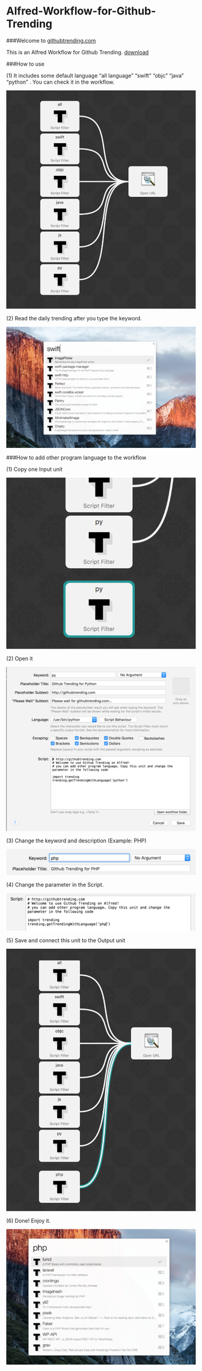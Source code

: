 # Alfred-Workflow-for-Github-Trending

###Welcome to [githubtrending.com](http://githubtrending.com)

This is an Alfred Workflow for Github Trending. [download](https://github.com/sdq/Alfred-Workflow-for-Github-Trending/blob/master/Github%20Trending.alfredworkflow)

###How to use

(1) It includes some default language “all language” “swift” “objc” “java” “python” . You can check it in the workflow.

![](https://github.com/sdq/Alfred-Workflow-for-Github-Trending/blob/master/demo/demo1.png?raw=true)

(2) Read the daily trending after you type the keyword.

![](https://github.com/sdq/Alfred-Workflow-for-Github-Trending/blob/master/demo/demo.png?raw=true)

###How to add other program language to the workflow

(1) Copy one Input unit

![](https://github.com/sdq/Alfred-Workflow-for-Github-Trending/blob/master/demo/demo2.png?raw=true)

(2) Open it

![](https://github.com/sdq/Alfred-Workflow-for-Github-Trending/blob/master/demo/demo3.png?raw=true)

(3) Change the keyword and description (Example: PHP)

![](https://github.com/sdq/Alfred-Workflow-for-Github-Trending/blob/master/demo/demo4.png?raw=true)

(4) Change the parameter in the Script.

![](https://github.com/sdq/Alfred-Workflow-for-Github-Trending/blob/master/demo/demo5.png?raw=true)

(5) Save and connect this unit to the Output unit

![](https://github.com/sdq/Alfred-Workflow-for-Github-Trending/blob/master/demo/demo6.png?raw=true)

(6) Done! Enjoy it.

![](https://github.com/sdq/Alfred-Workflow-for-Github-Trending/blob/master/demo/demo7.png?raw=true)